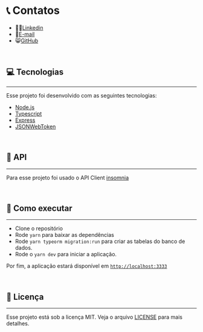 # 📞 Contatos

- 🙍‍♂️[Linkedin](https://www.linkedin.com/in/arthur-santiagoo/)
- 📧[E-mail](https://mail.google.com/mail/u/0/?fs=1&to=arthursantaguiar@gmail.com&tf=cm)
- 😸[GitHub](https://github.com/Arthur-Sant)

<br>

## 💻 Tecnologias
---
Esse projeto foi desenvolvido com as seguintes tecnologias:

- [Node.js](https://nodejs.org/en/)
- [Typescript](https://www.typescriptlang.org/)
- [Express](https://expressjs.com/pt-br/)
- [JSONWebToken](https://github.com/auth0/node-jsonwebtoken#readme)

<br>

## 🔧 API
---
Para esse projeto foi usado o API Client [insomnia](https://insomnia.rest)

<br>

## 🚀 Como executar
---
- Clone o repositório
- Rode `yarn` para baixar as dependências
- Rode `yarn typeorm migration:run` para criar as tabelas do banco de dados.
- Rode o `yarn dev` para iniciar a aplicação.

Por fim, a aplicação estará disponível em [`http://localhost:3333`](http://localhost:3333/)

<br>

## 📄 Licença
---
Esse projeto está sob a licença MIT. Veja o arquivo [LICENSE](LICENSE.md) para mais detalhes.
